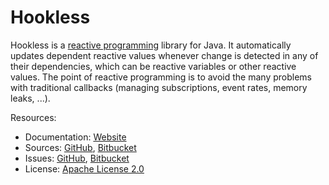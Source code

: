 # Hookless #

Hookless is a [reactive programming](https://en.wikipedia.org/wiki/Reactive_programming) library for Java. It automatically updates dependent reactive values whenever change is detected in any of their dependencies, which can be reactive variables or other reactive values. The point of reactive programming is to avoid the many problems with traditional callbacks (managing subscriptions, event rates, memory leaks, ...).

Resources:

* Documentation: [Website](https://hookless.machinezoo.com/)
* Sources: [GitHub](https://github.com/robertvazan/hookless), [Bitbucket](https://bitbucket.org/robertvazan/hookless)
* Issues: [GitHub](https://github.com/robertvazan/hookless/issues), [Bitbucket](https://bitbucket.org/robertvazan/hookless/issues)
* License: [Apache License 2.0](https://www.apache.org/licenses/LICENSE-2.0)

